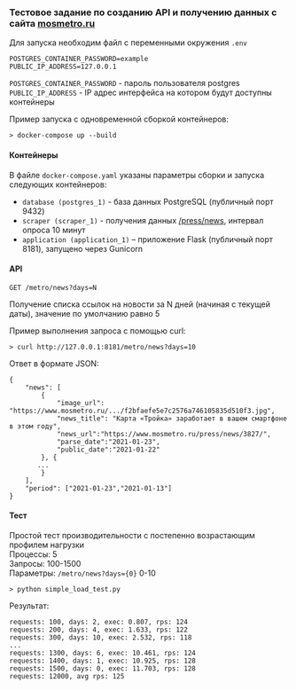 ### Тестовое задание по созданию API и получению данных с сайта [mosmetro.ru](https://www.mosmetro.ru)

Для запуска необходим файл с переменными окружения `.env`
```text
POSTGRES_CONTAINER_PASSWORD=example
PUBLIC_IP_ADDRESS=127.0.0.1
```

`POSTGRES_CONTAINER_PASSWORD` - пароль пользователя postgres   
`PUBLIC_IP_ADDRESS` - IP адрес интерфейса на котором будут доступны контейнеры  

Пример запуска с одновременной сборкой контейнеров:
```text
> docker-compose up --build
```


#### Контейнеры
В файле `docker-compose.yaml` указаны параметры сборки и запуска следующих контейнеров:

- `database (postgres_1)` - база данных PostgreSQL (публичный порт 9432)
- `scraper (scraper_1)` -  получения данных [/press/news](https://www.mosmetro.ru/press/news), 
  интервал опроса 10 минут
- `application (application_1)` – приложение Flask (публичный порт 8181), запущено через Gunicorn

#### API
`GET /metro/news?days=N` 

Получение списка ссылок на новости за N дней (начиная c текущей даты), значение по умолчанию равно 5


Пример выполнения запроса с помощью curl:
```text
> curl http://127.0.0.1:8181/metro/news?days=10
```

Ответ в формате JSON:
```text
{
    "news": [
        {
            "image_url": "https://www.mosmetro.ru/.../f2bfaefe5e7c2576a746105835d510f3.jpg",
            "news_title": "Карта «Тройка» заработает в вашем смартфоне в этом году",
            "news_url":"https://www.mosmetro.ru/press/news/3827/",
            "parse_date":"2021-01-23",
            "public_date":"2021-01-22"
        }, {
       ...
        }
    ],
    "period": ["2021-01-23","2021-01-13"]
}
```

#### Тест
Простой тест производительности с постепенно возрастающим профилем нагрузки  
Процессы: 5  
Запросы: 100-1500  
Параметры: `/metro/news?days={0}` 0-10
```text
> python simple_load_test.py
```

Результат:
```text
requests: 100, days: 2, exec: 0.807, rps: 124
requests: 200, days: 4, exec: 1.633, rps: 122
requests: 300, days: 10, exec: 2.532, rps: 118
...
requests: 1300, days: 6, exec: 10.461, rps: 124
requests: 1400, days: 1, exec: 10.925, rps: 128
requests: 1500, days: 0, exec: 11.703, rps: 128
requests: 12000, avg rps: 125
```
